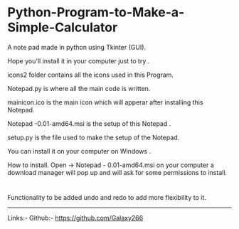 # Python-Program-to-Make-a-Simple-Calculator
A note pad made in python using Tkinter (GUI).


Hope you'll install it in your computer 
just to try .

icons2 folder contains all the icons 
used in this Program.

Notepad.py is where all the main 
code is written.

mainicon.ico is the main icon which will 
apperar after installing this Notepad.

Notepad -0.01-amd64.msi 
is the setup of this Notepad .

setup.py is the file used to make 
the setup of the Notepad.

You can install it on your 
computer on Windows .


How to install. Open -> Notepad -
0.01-amd64.msi on your computer a download manager will 
pop up and  will ask for some permissions to install. 


# 
Functionality to be added undo and redo to add more flexibility to it.
________________________________________________________________________
Links:-
Github:-
https://github.com/Galaxy266
